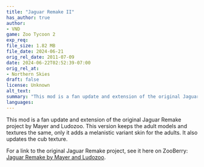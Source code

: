 ```yaml
---
title: "Jaguar Remake II"
has_author: true
author: 
- VND
game: Zoo Tycoon 2
exp_req: 
file_size: 1.82 MB
file_date: 2024-06-21
orig_rel_date: 2011-07-09
date: 2024-06-22T02:52:39-07:00
orig_rel_at: 
- Northern Skies
draft: false
license: Unknown
alt_text: 
summary: "This mod is a fan update and extension of the original Jaguar Remake project by Mayer and Ludozoo."
languages:
---
```


This mod is a fan update and extension of the original Jaguar Remake project by Mayer and Ludozoo. This version keeps the adult models and textures the same, only it adds a melanistic variant skin for the adults. It also updates the cub texture.

For a link to the original Jaguar Remake project, see it here on ZooBerry: [Jaguar Remake by Mayer and Ludozoo](https://www.zooberry.org/mods/zt2/remakes/animals/jaguar-remake/).
